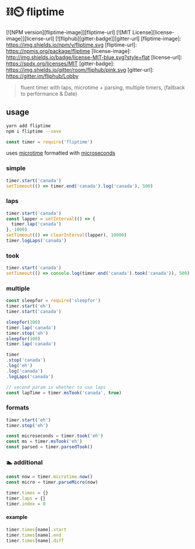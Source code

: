 # ⛓⏲ fliptime


[![NPM version][fliptime-image]][fliptime-url]
[![MIT License][license-image]][license-url]
[![fliphub][gitter-badge]][gitter-url]
[fliptime-image]: https://img.shields.io/npm/v/fliptime.svg
[fliptime-url]: https://npmjs.org/package/fliptime
[license-image]: http://img.shields.io/badge/license-MIT-blue.svg?style=flat
[license-url]: https://spdx.org/licenses/MIT
[gitter-badge]: https://img.shields.io/gitter/room/fliphub/pink.svg
[gitter-url]: https://gitter.im/fliphub/Lobby

> fluent timer with laps, microtime + parsing, multiple timers, (fallback to performance & Date)

## usage
```bash
yarn add fliptime
npm i fliptime --save
```

```js
const timer = require('fliptime')
```

uses [microtime](https://github.com/wadey/node-microtime) formatted with [microseconds](https://github.com/kamicane/microseconds)


### simple

```js
timer.start('canada')
setTimeout(() => timer.end('canada').log('canada'), 500)
```

### laps
```js
timer.start('canada')
const lapper = setInterval(() => {
  timer.lap('canada')
}, 1000)
setTimeout(() => clearInterval(lapper), 10000)
timer.logLaps('canada')
```

### took

```js
timer.start('canada')
setTimeout(() => console.log(timer.end('canada').took('canada')), 500)
```

### multiple

```js
const sleepfor = require('sleepfor')
timer.start('eh')
timer.start('canada')

sleepfor(100)
timer.lap('canada')
timer.stop('eh')
sleepfor(100)
timer.lap('canada')

timer
.stop('canada')
.log('eh')
.log('canada')
.logLaps('canada')

// second param is whether to use laps
const lapTime = timer.msTook('canada', true)
```

### formats
```js
timer.start('eh')
timer.stop('eh')

const microseconds = timer.took('eh')
const ms = timer.msTook('eh')
const parsed = timer.parsedTook()
```

### 🏊 additional

```js
const now = timer.microtime.now()
const micro = timer.parseMicro(now)

timer.times = {}
timer.laps = {}
timer.index = 0
```

#### example
```js
timer.times[name].start
timer.times[name].end
timer.times[name].diff
```
